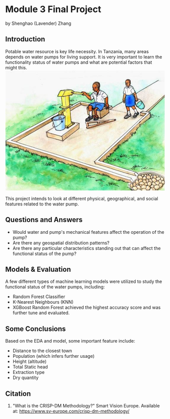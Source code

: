 
# Module 3 Final Project

by Shenghao (Lavender) Zhang

## Introduction

Potable water resource is key life necessity. In Tanzania, many areas depends on water pumps for living support. It is very important to learn the functionality status of water pumps and what are potential factors that might this. 
![Waterpump](/Digital_Arts/Water_pump_with_seat_and_easy_access_(Tanzania)_(5600883227).jpg)

This project intends to look at different physical, geographical, and social features related to the water pump. 


## Questions and Answers

- Would water and pump's mechanical features affect the operation of the pump?
- Are there any geospatial distribution patterns?
- Are there any particular characteristics standing out that can affect the functional status of the pump?

## Models & Evaluation
A few different types of machine learning models were utilized to study the functional status of the water pumps, including:
- Random Forest Classifier
- K-Nearest Neighbours (KNN)
- XGBoost
Random Forest achieved the highest accuracy score and was further tune and evaluated. 

## Some Conclusions

Based on the EDA and model, some important feature include:
- Distance to the closest town
- Population (which infers further usage)
- Height (altitude)
- Total Static head
- Extraction type
- Dry quantity



## Citation

1. "What is the CRISP-DM Methodology?" Smart Vision Europe. Available at: https://www.sv-europe.com/crisp-dm-methodology/
